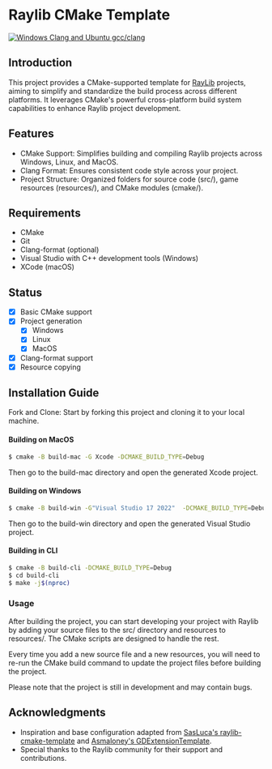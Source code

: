 # Raylib CMake Template
[![Windows Clang and Ubuntu gcc/clang](https://github.com/efreyu/raylib-cmake-template/actions/workflows/cmake-multi-platform.yml/badge.svg)](https://github.com/efreyu/raylib-cmake-template/actions/workflows/cmake-multi-platform.yml)
## Introduction

This project provides a CMake-supported template for [RayLib](https://github.com/raysan5/raylib) projects, aiming to simplify and standardize the build process across different platforms. It leverages CMake's powerful cross-platform build system capabilities to enhance Raylib project development.

## Features

- CMake Support: Simplifies building and compiling Raylib projects across Windows, Linux, and MacOS.
- Clang Format: Ensures consistent code style across your project.
- Project Structure: Organized folders for source code (src/), game resources (resources/), and CMake modules (cmake/).

## Requirements
- CMake
- Git
- Clang-format (optional)
- Visual Studio with C++ development tools (Windows)
- XCode (macOS)

## Status

- [x] Basic CMake support
- [x] Project generation
  - [x] Windows
  - [x] Linux
  - [x] MacOS
- [x] Clang-format support
- [x] Resource copying

## Installation Guide
Fork and Clone: Start by forking this project and cloning it to your local machine.

#### Building on MacOS
```bash
$ cmake -B build-mac -G Xcode -DCMAKE_BUILD_TYPE=Debug
``` 
Then go to the build-mac directory and open the generated Xcode project.

#### Building on Windows
```bash
$ cmake -B build-win -G"Visual Studio 17 2022"  -DCMAKE_BUILD_TYPE=Debug
```
Then go to the build-win directory and open the generated Visual Studio project.

#### Building in CLI
```bash
$ cmake -B build-cli -DCMAKE_BUILD_TYPE=Debug
$ cd build-cli
$ make -j$(nproc)
```

### Usage
After building the project, you can start developing your project with Raylib by adding your source files to the src/ directory and resources to resources/. The CMake scripts are designed to handle the rest. 

Every time you add a new source file and a new resources, you will need to re-run the CMake build command to update the project files before building the project.

Please note that the project is still in development and may contain bugs.

## Acknowledgments
- Inspiration and base configuration adapted from [SasLuca's raylib-cmake-template](https://github.com/SasLuca/raylib-cmake-template) and [Asmaloney's GDExtensionTemplate](https://github.com/asmaloney/GDExtensionTemplate).
- Special thanks to the Raylib community for their support and contributions.

